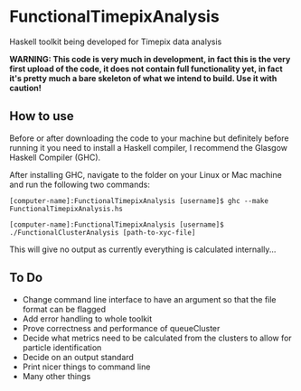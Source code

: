 # FunctionalTimepixAnalysis
Haskell toolkit being developed for Timepix data analysis

**WARNING: This code is very much in development, in fact this is the very first upload of the code, it does not contain full functionality yet, in fact it's pretty much a bare skeleton of what we intend to build. Use it with caution!**

## How to use
Before or after downloading the code to your machine but definitely before running it you need to install a Haskell compiler, I recommend the Glasgow Haskell Compiler (GHC).

After installing GHC, navigate to the folder on your Linux or Mac machine and run the following two commands:

	[computer-name]:FunctionalTimepixAnalysis [username]$ ghc --make FunctionalTimepixAnalysis.hs
	
	[computer-name]:FunctionalTimepixAnalysis [username]$ ./FunctionalClusterAnalysis [path-to-xyc-file]

This will give no output as currently everything is calculated internally...

## To Do

* Change command line interface to have an argument so that the file format can be flagged
* Add error handling to whole toolkit
* Prove correctness and performance of queueCluster
* Decide what metrics need to be calculated from the clusters to allow for particle identification
* Decide on an output standard
* Print nicer things to command line
* Many other things